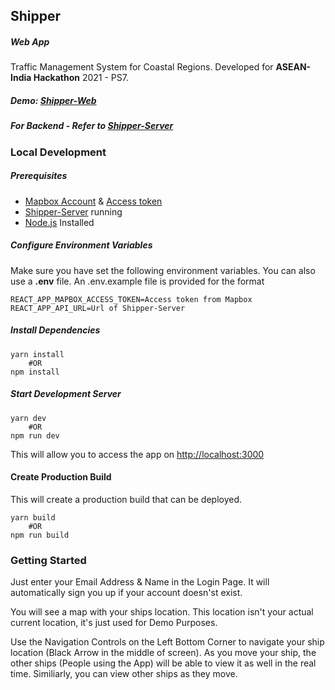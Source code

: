 ## Shipper

##### Web App

Traffic Management System for Coastal Regions.
Developed for **ASEAN-India Hackathon** 2021 - PS7.

##### Demo: [Shipper-Web](https://shipper-web.netlify.app)

##### For Backend - Refer to [Shipper-Server](https://github.com/NiketanG/shipper-server)

### Local Development

##### Prerequisites

-   [Mapbox Account](https://account.mapbox.com/) & [Access token](https://account.mapbox.com/access-tokens/create)
-   [Shipper-Server](https://github.com/NiketanG/shipper-server) running
-   [Node.js](https://nodejs.org/) Installed

##### Configure Environment Variables

Make sure you have set the following environment variables. You can also use a **.env** file. An .env.example file is provided for the format

```
REACT_APP_MAPBOX_ACCESS_TOKEN=Access token from Mapbox
REACT_APP_API_URL=Url of Shipper-Server
```

##### Install Dependencies

```
yarn install
	#OR
npm install
```

##### Start Development Server

```
yarn dev
	#OR
npm run dev
```

This will allow you to access the app on [http://localhost:3000](http://localhost:3000)

#### Create Production Build

This will create a production build that can be deployed.

```
yarn build
	#OR
npm run build
```

### Getting Started

Just enter your Email Address & Name in the Login Page. It will automatically sign you up if your account doesn'st exist.

You will see a map with your ships location. This location isn't your actual current location, it's just used for Demo Purposes.

Use the Navigation Controls on the Left Bottom Corner to navigate your ship location (Black Arrow in the middle of screen). As you move your ship, the other ships (People using the App) will be able to view it as well in the real time. Similiarly, you can view other ships as they move.
